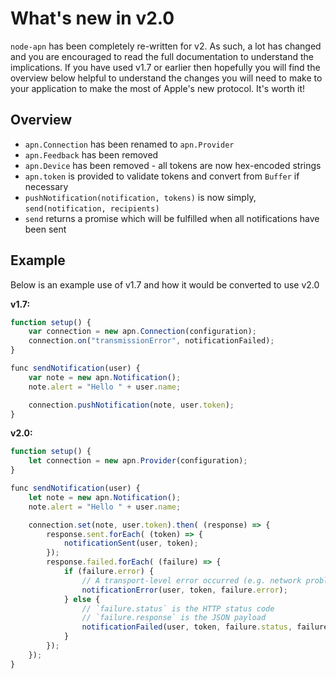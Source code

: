 # What's new in v2.0

`node-apn` has been completely re-written for v2. As such, a lot has changed
and you are encouraged to read the full documentation to understand the
implications. If you have used v1.7 or earlier then hopefully you will find
the overview below helpful to understand the changes you will need to make to
your application to make the most of Apple's new protocol. It's worth it!

## Overview

* `apn.Connection` has been renamed to `apn.Provider`
* `apn.Feedback` has been removed
* `apn.Device` has been removed - all tokens are now hex-encoded strings
* `apn.token` is provided to validate tokens and convert from `Buffer` if 
  necessary
* `pushNotification(notification, tokens)` is now simply, `send(notification, recipients)`
* `send` returns a promise which will be fulfilled when all notifications have
  been sent

## Example

Below is an example use of v1.7 and how it would be converted to use v2.0

**v1.7:**

```javascript
function setup() {
    var connection = new apn.Connection(configuration);
    connection.on("transmissionError", notificationFailed);
}

func sendNotification(user) {
    var note = new apn.Notification();
    note.alert = "Hello " + user.name;

    connection.pushNotification(note, user.token);
}
```

**v2.0:**

```javascript
function setup() {
    let connection = new apn.Provider(configuration);
}

func sendNotification(user) {
    let note = new apn.Notification();
    note.alert = "Hello " + user.name;

    connection.set(note, user.token).then( (response) => {
        response.sent.forEach( (token) => {
            notificationSent(user, token);
        });
        response.failed.forEach( (failure) => {
            if (failure.error) {
                // A transport-level error occurred (e.g. network problem)
                notificationError(user, token, failure.error);
            } else {
                // `failure.status` is the HTTP status code
                // `failure.response` is the JSON payload 
                notificationFailed(user, token, failure.status, failure.response);
            }
        });
    });
}
```
